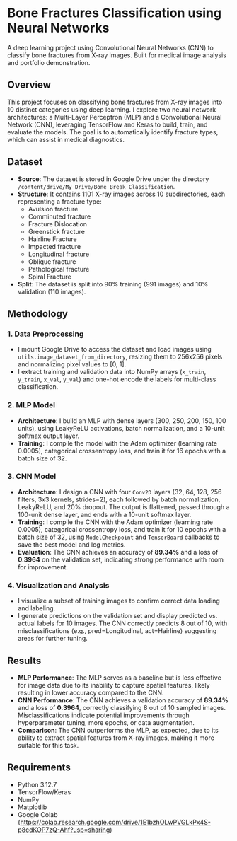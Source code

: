# Bone Fractures Classification using Neural Networks
A deep learning project using Convolutional Neural Networks (CNN) to classify bone fractures from X-ray images. Built for medical image analysis and portfolio demonstration.

## Overview
This project focuses on classifying bone fractures from X-ray images into 10 distinct categories using deep learning. I explore two neural network architectures: a Multi-Layer Perceptron (MLP) and a Convolutional Neural Network (CNN), leveraging TensorFlow and Keras to build, train, and evaluate the models. The goal is to automatically identify fracture types, which can assist in medical diagnostics.

## Dataset
- **Source**: The dataset is stored in Google Drive under the directory `/content/drive/My Drive/Bone Break Classification`.
- **Structure**: It contains 1101 X-ray images across 10 subdirectories, each representing a fracture type:  
  - Avulsion fracture  
  - Comminuted fracture  
  - Fracture Dislocation  
  - Greenstick fracture  
  - Hairline Fracture  
  - Impacted fracture  
  - Longitudinal fracture  
  - Oblique fracture  
  - Pathological fracture  
  - Spiral Fracture
- **Split**: The dataset is split into 90% training (991 images) and 10% validation (110 images).

## Methodology

### 1. Data Preprocessing
- I mount Google Drive to access the dataset and load images using `utils.image_dataset_from_directory`, resizing them to 256x256 pixels and normalizing pixel values to [0, 1].
- I extract training and validation data into NumPy arrays (`x_train`, `y_train`, `x_val`, `y_val`) and one-hot encode the labels for multi-class classification.

### 2. MLP Model
- **Architecture**: I build an MLP with dense layers (300, 250, 200, 150, 100 units), using LeakyReLU activations, batch normalization, and a 10-unit softmax output layer.
- **Training**: I compile the model with the Adam optimizer (learning rate 0.0005), categorical crossentropy loss, and train it for 16 epochs with a batch size of 32.

### 3. CNN Model
- **Architecture**: I design a CNN with four `Conv2D` layers (32, 64, 128, 256 filters, 3x3 kernels, strides=2), each followed by batch normalization, LeakyReLU, and 20% dropout. The output is flattened, passed through a 100-unit dense layer, and ends with a 10-unit softmax layer.
- **Training**: I compile the CNN with the Adam optimizer (learning rate 0.0005), categorical crossentropy loss, and train it for 10 epochs with a batch size of 32, using `ModelCheckpoint` and `TensorBoard` callbacks to save the best model and log metrics.
- **Evaluation**: The CNN achieves an accuracy of **89.34%** and a loss of **0.3964** on the validation set, indicating strong performance with room for improvement.

### 4. Visualization and Analysis
- I visualize a subset of training images to confirm correct data loading and labeling.
- I generate predictions on the validation set and display predicted vs. actual labels for 10 images. The CNN correctly predicts 8 out of 10, with misclassifications (e.g., pred=Longitudinal, act=Hairline) suggesting areas for further tuning.

## Results

- **MLP Performance**: The MLP serves as a baseline but is less effective for image data due to its inability to capture spatial features, likely resulting in lower accuracy compared to the CNN.
- **CNN Performance**: The CNN achieves a validation accuracy of **89.34%** and a loss of **0.3964**, correctly classifying 8 out of 10 sampled images. Misclassifications indicate potential improvements through hyperparameter tuning, more epochs, or data augmentation.
- **Comparison**: The CNN outperforms the MLP, as expected, due to its ability to extract spatial features from X-ray images, making it more suitable for this task.

## Requirements
- Python 3.12.7  
- TensorFlow/Keras  
- NumPy  
- Matplotlib  
- Google Colab (https://colab.research.google.com/drive/1E1bzhOLwPVGLkPx4S-p8cdKOP7zQ-Ahf?usp=sharing)
